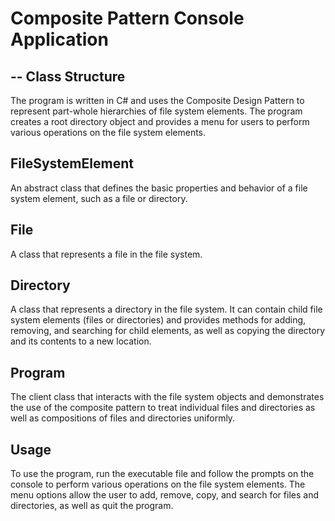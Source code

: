 # Composite Pattern Console Application
--
Class Structure
--
The program is written in C# and uses the Composite Design Pattern to represent part-whole hierarchies of file system elements. The program creates a root directory object and provides a menu for users to perform various operations on the file system elements.

FileSystemElement
--
An abstract class that defines the basic properties and behavior of a file system element, such as a file or directory.

File
--
A class that represents a file in the file system.

Directory
--
A class that represents a directory in the file system. It can contain child file system elements (files or directories) and provides methods for adding, removing, and searching for child elements, as well as copying the directory and its contents to a new location.

Program
--
The client class that interacts with the file system objects and demonstrates the use of the composite pattern to treat individual files and directories as well as compositions of files and directories uniformly.

Usage
--
To use the program, run the executable file and follow the prompts on the console to perform various operations on the file system elements. The menu options allow the user to add, remove, copy, and search for files and directories, as well as quit the program.
